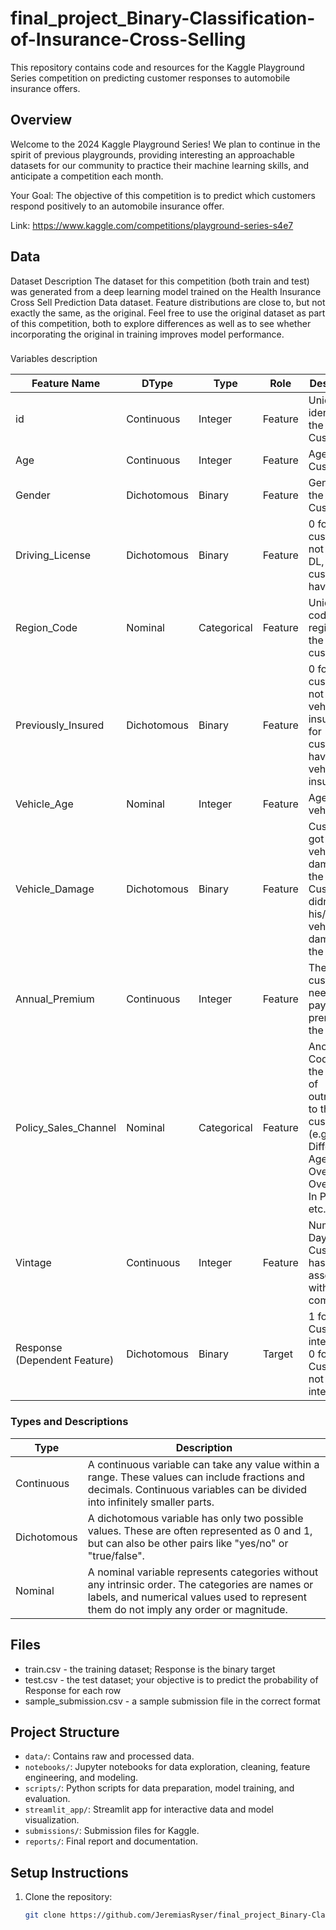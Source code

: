 # final_project_Binary-Classification-of-Insurance-Cross-Selling

This repository contains code and resources for the Kaggle Playground Series competition on predicting customer responses to automobile insurance offers.

## Overview
Welcome to the 2024 Kaggle Playground Series! We plan to continue in the spirit of previous playgrounds, providing interesting an approachable datasets for our community to practice their machine learning skills, and anticipate a competition each month.

Your Goal: The objective of this competition is to predict which customers respond positively to an automobile insurance offer.

Link: https://www.kaggle.com/competitions/playground-series-s4e7

## Data
Dataset Description
The dataset for this competition (both train and test) was generated from a deep learning model trained on the Health Insurance Cross Sell Prediction Data dataset. Feature distributions are close to, but not exactly the same, as the original. Feel free to use the original dataset as part of this competition, both to explore differences as well as to see whether incorporating the original in training improves model performance.

### 
Variables description

| Feature Name                  | DType         | Type        | Role               | Description                                                                 |
| ----------------------------- | ------------- | ----------- | ------------------ | --------------------------------------------------------------------------- |
| id                            | Continuous    | Integer     | Feature            | Unique identifier for the Customer.                                         |
| Age                           | Continuous    | Integer     | Feature            | Age of the Customer.                                                        |
| Gender                        | Dichotomous   | Binary      | Feature            | Gender of the Customer.                                                     |
| Driving_License               | Dichotomous   | Binary      | Feature            | 0 for customer not having DL, 1 for customer having DL.                     |
| Region_Code                   | Nominal       | Categorical | Feature            | Unique code for the region of the customer.                                 |
| Previously_Insured            | Dichotomous   | Binary      | Feature            | 0 for customer not having vehicle insurance, 1 for customer having vehicle insurance. |
| Vehicle_Age                   | Nominal       | Integer     | Feature            | Age of the vehicle.                                                         |
| Vehicle_Damage                | Dichotomous   | Binary      | Feature            | Customer got his/her vehicle damaged in the past. 0: Customer didn't get his/her vehicle damaged in the past. |
| Annual_Premium                | Continuous    | Integer     | Feature            | The amount customer needs to pay as premium in the year.                    |
| Policy_Sales_Channel          | Nominal       | Categorical | Feature            | Anonymized Code for the channel of outreaching to the customer (e.g., Different Agents, Over Mail, Over Phone, In Person, etc.). |
| Vintage                       | Continuous    | Integer     | Feature            | Number of Days, Customer has been associated with the company.              |
| Response (Dependent Feature)  | Dichotomous   | Binary      | Target             | 1 for Customer is interested, 0 for Customer is not interested.             |


### Types and Descriptions

| Type            | Description                                                                 |
| --------------- | --------------------------------------------------------------------------- |
| Continuous      | A continuous variable can take any value within a range. These values can include fractions and decimals. Continuous variables can be divided into infinitely smaller parts. |
| Dichotomous     | A dichotomous variable has only two possible values. These are often represented as 0 and 1, but can also be other pairs like "yes/no" or "true/false". |
| Nominal         | A nominal variable represents categories without any intrinsic order. The categories are names or labels, and numerical values used to represent them do not imply any order or magnitude. |

## Files
- train.csv - the training dataset; Response is the binary target
- test.csv - the test dataset; your objective is to predict the probability of Response for each row
- sample_submission.csv - a sample submission file in the correct format


## Project Structure

- `data/`: Contains raw and processed data.
- `notebooks/`: Jupyter notebooks for data exploration, cleaning, feature engineering, and modeling.
- `scripts/`: Python scripts for data preparation, model training, and evaluation.
- `streamlit_app/`: Streamlit app for interactive data and model visualization.
- `submissions/`: Submission files for Kaggle.
- `reports/`: Final report and documentation.

## Setup Instructions

1. Clone the repository:
   ```bash
   git clone https://github.com/JeremiasRyser/final_project_Binary-Classification-of-Insurance-Cross-Selling.git

